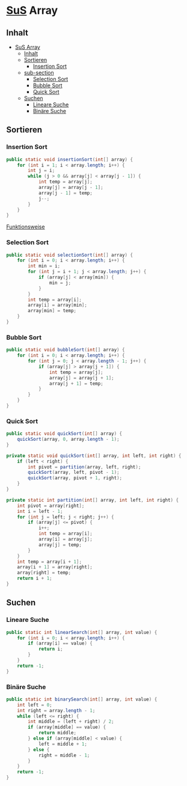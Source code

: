 # [SuS](## "Suchen und Sortieren ") Array


## Inhalt
- [SuS Array](#sus-array)
  - [Inhalt](#inhalt)
  - [Sortieren](#sortieren)
    - [Insertion Sort](#insertion-sort)
  - [sub-section](#sub-section)
    - [Selection Sort](#selection-sort)
    - [Bubble Sort](#bubble-sort)
    - [Quick Sort](#quick-sort)
  - [Suchen](#suchen)
    - [Lineare Suche](#lineare-suche)
    - [Binäre Suche](#binäre-suche)
  

## Sortieren

### Insertion Sort
```java
public static void insertionSort(int[] array) {
    for (int i = 1; i < array.length; i++) {
        int j = i;
        while (j > 0 && array[j] < array[j - 1]) {
            int temp = array[j];
            array[j] = array[j - 1];
            array[j - 1] = temp;
            j--;
        }
    }
}
```
[Funktionsweise](#https://github.com/INFOGruppeC/Lernzettel/sus/README.md#insertion-sort)


### Selection Sort
```java
public static void selectionSort(int[] array) {
    for (int i = 0; i < array.length; i++) {
        int min = i;
        for (int j = i + 1; j < array.length; j++) {
            if (array[j] < array[min]) {
                min = j;
            }
        }
        int temp = array[i];
        array[i] = array[min];
        array[min] = temp;
    }
}
```
### Bubble Sort

```java
public static void bubbleSort(int[] array) {
    for (int i = 0; i < array.length; i++) {
        for (int j = 0; j < array.length - 1; j++) {
            if (array[j] > array[j + 1]) {
                int temp = array[j];
                array[j] = array[j + 1];
                array[j + 1] = temp;
            }
        }
    }
}
```
### Quick Sort
```java
public static void quickSort(int[] array) {
    quickSort(array, 0, array.length - 1);
}

private static void quickSort(int[] array, int left, int right) {
    if (left < right) {
        int pivot = partition(array, left, right);
        quickSort(array, left, pivot - 1);
        quickSort(array, pivot + 1, right);
    }
}

private static int partition(int[] array, int left, int right) {
    int pivot = array[right];
    int i = left - 1;
    for (int j = left; j < right; j++) {
        if (array[j] <= pivot) {
            i++;
            int temp = array[i];
            array[i] = array[j];
            array[j] = temp;
        }
    }
    int temp = array[i + 1];
    array[i + 1] = array[right];
    array[right] = temp;
    return i + 1;
}
```

## Suchen

### Lineare Suche
```java
public static int linearSearch(int[] array, int value) {
    for (int i = 0; i < array.length; i++) {
        if (array[i] == value) {
            return i;
        }
    }
    return -1;
}
```

### Binäre Suche
```java
public static int binarySearch(int[] array, int value) {
    int left = 0;
    int right = array.length - 1;
    while (left <= right) {
        int middle = (left + right) / 2;
        if (array[middle] == value) {
            return middle;
        } else if (array[middle] < value) {
            left = middle + 1;
        } else {
            right = middle - 1;
        }
    }
    return -1;
}
```

